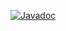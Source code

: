 
[![Javadoc](https://img.shields.io/badge/JavaDoc-Online-green)](https://mghosh00.github.io/BasicNeuralNetwork/javadoc/)
